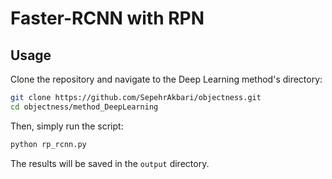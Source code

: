 # Faster-RCNN with RPN

## Usage

Clone the repository and navigate to the Deep Learning method's directory:

```bash
git clone https://github.com/SepehrAkbari/objectness.git
cd objectness/method_DeepLearning
```

Then, simply run the script:

```bash
python rp_rcnn.py
```

The results will be saved in the `output` directory.